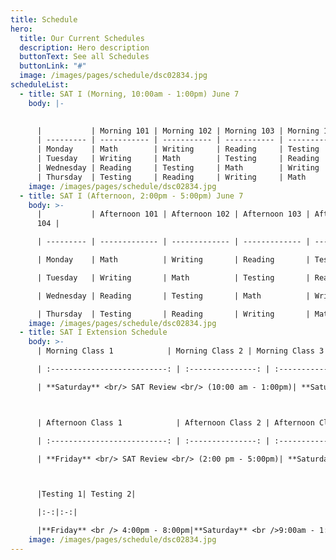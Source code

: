 ```yaml
---
title: Schedule
hero:
  title: Our Current Schedules
  description: Hero description
  buttonText: See all Schedules
  buttonLink: "#"
  image: /images/pages/schedule/dsc02834.jpg
scheduleList:
  - title: SAT I (Morning, 10:00am - 1:00pm) June 7
    body: |-
      

      |           | Morning 101 | Morning 102 | Morning 103 | Morning 104 |
      | --------- | ----------- | ----------- | ----------- | ----------- |
      | Monday    | Math        | Writing     | Reading     | Testing     |
      | Tuesday   | Writing     | Math        | Testing     | Reading     |
      | Wednesday | Reading     | Testing     | Math        | Writing     |
      | Thursday  | Testing     | Reading     | Writing     | Math        |
    image: /images/pages/schedule/dsc02834.jpg
  - title: SAT I (Afternoon, 2:00pm - 5:00pm) June 7
    body: >-
      |           | Afternoon 101 | Afternoon 102 | Afternoon 103 | Afternoon
      104 |

      | --------- | ------------- | ------------- | ------------- | ------------- |

      | Monday    | Math          | Writing       | Reading       | Testing       |

      | Tuesday   | Writing       | Math          | Testing       | Reading       |

      | Wednesday | Reading       | Testing       | Math          | Writing       |

      | Thursday  | Testing       | Reading       | Writing       | Math          |
    image: /images/pages/schedule/dsc02834.jpg
  - title: SAT I Extension Schedule
    body: >-
      | Morning Class 1            | Morning Class 2 | Morning Class 3 |

      | :--------------------------: | :---------------: | :---------------: |

      | **Saturday** <br/> SAT Review <br/> (10:00 am - 1:00pm)| **Saturday** <br/> SAT Review <br/> (10:00 am - 1:00pm)      | **Saturday** <br/> SAT Review <br/> (10:00 am - 1:00pm)     |



      | Afternoon Class 1            | Afternoon Class 2 | Afternoon Class 3 |

      | :--------------------------: | :---------------: | :---------------: |

      | **Friday** <br/> SAT Review <br/> (2:00 pm - 5:00pm)| **Saturday** <br/> SAT Review <br/> (2:00 am - 5:00pm)      | **Saturday** <br/> SAT Review <br/> (2:00 am - 5:00pm)     |



      |Testing 1| Testing 2|

      |:-:|:-:|

      |**Friday** <br /> 4:00pm - 8:00pm|**Saturday** <br />9:00am - 1:00pm|
    image: /images/pages/schedule/dsc02834.jpg
---
```

